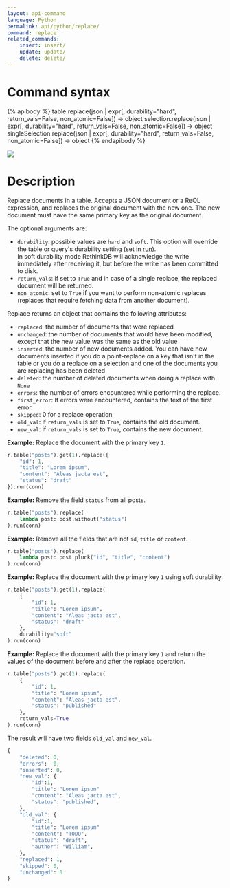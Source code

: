 ```yaml
---
layout: api-command
language: Python
permalink: api/python/replace/
command: replace
related_commands:
    insert: insert/
    update: update/
    delete: delete/
---
```


# Command syntax #

{% apibody %}
table.replace(json | expr[, durability="hard", return_vals=False, non_atomic=False])
    &rarr; object
selection.replace(json | expr[, durability="hard", return_vals=False, non_atomic=False])
    &rarr; object
singleSelection.replace(json | expr[, durability="hard", return_vals=False, non_atomic=False])
    &rarr; object
{% endapibody %}

<img src="/assets/images/docs/api_illustrations/replace.png" class="api_command_illustration" />

# Description #

Replace documents in a table. Accepts a JSON document or a ReQL expression, and replaces
the original document with the new one. The new document must have the same primary key
as the original document.

The optional arguments are:

- `durability`: possible values are `hard` and `soft`. This option will override the
table or query's durability setting (set in [run](/api/python/run/)).  
In soft durability mode RethinkDB will acknowledge the write immediately after
receiving it, but before the write has been committed to disk.
- `return_vals`: if set to `True` and in case of a single replace, the replaced document
will be returned.
- `non_atomic`: set to `True` if you want to perform non-atomic replaces (replaces that
require fetching data from another document).


Replace returns an object that contains the following attributes:

- `replaced`: the number of documents that were replaced
- `unchanged`: the number of documents that would have been modified, except that the
new value was the same as the old value
- `inserted`: the number of new documents added. You can have new documents inserted if
you do a point-replace on a key that isn't in the table or you do a replace on a
selection and one of the documents you are replacing has been deleted
- `deleted`: the number of deleted documents when doing a replace with `None`
- `errors`: the number of errors encountered while performing the replace.
- `first_error`: If errors were encountered, contains the text of the first error.
- `skipped`: 0 for a replace operation
- `old_val`: if `return_vals` is set to `True`, contains the old document.
- `new_val`: if `return_vals` is set to `True`, contains the new document.

__Example:__ Replace the document with the primary key `1`.

```py
r.table("posts").get(1).replace({
    "id": 1,
    "title": "Lorem ipsum",
    "content": "Aleas jacta est",
    "status": "draft"
}).run(conn)
```

__Example:__ Remove the field `status` from all posts.

```py
r.table("posts").replace(
    lambda post: post.without("status")
).run(conn)
```

__Example:__ Remove all the fields that are not `id`, `title` or `content`.

```py
r.table("posts").replace(
    lambda post: post.pluck("id", "title", "content")
).run(conn)
```

__Example:__ Replace the document with the primary key `1` using soft durability.

```py
r.table("posts").get(1).replace(
    {
        "id": 1,
        "title": "Lorem ipsum",
        "content": "Aleas jacta est",
        "status": "draft"
    },
    durability="soft"
).run(conn)
```

__Example:__ Replace the document with the primary key `1` and return the values of the document before
and after the replace operation.

```py
r.table("posts").get(1).replace(
    {
        "id": 1,
        "title": "Lorem ipsum",
        "content": "Aleas jacta est",
        "status": "published"
    },
    return_vals=True
).run(conn)
```

The result will have two fields `old_val` and `new_val`.

```py
{
    "deleted": 0,
    "errors":  0,
    "inserted": 0,
    "new_val": {
        "id":1,
        "title": "Lorem ipsum"
        "content": "Aleas jacta est",
        "status": "published",
    },
    "old_val": {
        "id":1,
        "title": "Lorem ipsum"
        "content": "TODO",
        "status": "draft",
        "author": "William",
    },
    "replaced": 1,
    "skipped": 0,
    "unchanged": 0
}
```
